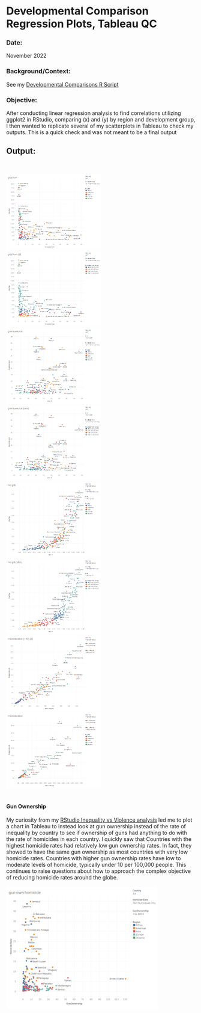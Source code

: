 <h1>Developmental Comparison Regression Plots, Tableau QC</h1>

### Date:
November 2022

### Background/Context:
See my [Developmental Comparisons R Script](https://github.com/jameszil/R/tree/main/developmental_comparisons)

### Objective:
After conducting linear regression analysis to find correlations utilizing ggplot2 in RStudio, comparing (x) and (y) by region and development group, I then wanted to replicate several of my scatterplots in Tableau to check my outputs. This is a quick check and was not meant to be a final output

<h2>Output:</h2>

<br />
<p align="left">
<img src="https://github.com/jameszil/pictures/blob/main/Tableau/gdp%20hom.png?raw=true" height="50%" width="50%" alt="Steps"/>
<br />
<img src="https://github.com/jameszil/pictures/blob/main/Tableau/gdp%20hom%202.png?raw=true" height="50%" width="50%" alt="Steps"/>
<br />
<img src="https://github.com/jameszil/pictures/blob/main/Tableau/ginihom.png?raw=true" height="50%" width="50%" alt="Steps"/>
<br />
<img src="https://github.com/jameszil/pictures/blob/main/Tableau/ginihom2.png?raw=true" height="50%" width="50%" alt="Steps"/>
<br />
<img src="https://github.com/jameszil/pictures/blob/main/Tableau/hdigdp.png?raw=true" height="50%" width="50%" alt="Steps"/>
<br />
<img src="https://github.com/jameszil/pictures/blob/main/Tableau/hdigdp2.png?raw=true" height="50%" width="50%" alt="Steps"/>
<br />
<img src="https://github.com/jameszil/pictures/blob/main/Tableau/meanmedia40-2.png?raw=true" height="50%" width="50%" alt="Steps"/>
<br />
<img src="https://github.com/jameszil/pictures/blob/main/Tableau/meanmedian.png?raw=true" height="50%" width="50%" alt="Steps"/>
<br />
<br />

#### Gun Ownership

My curiosity from my [RStudio Inequality vs Violence analysis](https://github.com/jameszil/R/blob/main/developmental_comparisons/README.md#inequality-vs-violence) led me to plot a chart in Tableau to instead look at gun ownership instead of the rate of inequality by country to see if ownership of guns had anything to do with the rate of homicides in each country. I quickly saw that Countries with the highest homicide rates had relatively low gun ownership rates. In fact, they showed to have the same gun ownership as most countries with very low homicide rates. Countries with higher gun ownership rates have low to moderate levels of homicide, typically under 10 per 100,000 people. This continues to raise questions about how to approach the complex objective of reducing homicide rates around the globe.
<br />
<br />
<img src="https://github.com/jameszil/pictures/blob/main/Tableau/giniown.png?raw=true" height="80%" width="80%" alt="Steps"/>




